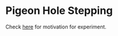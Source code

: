 # Pigeon Hole Stepping

Check [here](http://theoestudio.com/pigeon-hole-stepping-v2/) for motivation for experiment.
